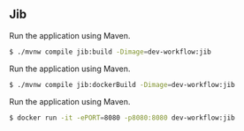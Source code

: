 ## Jib

Run the application using Maven.
```sh
$ ./mvnw compile jib:build -Dimage=dev-workflow:jib
```

Run the application using Maven.
```sh
$ ./mvnw compile jib:dockerBuild -Dimage=dev-workflow:jib
```

Run the application using Maven.
```sh
$ docker run -it -ePORT=8080 -p8080:8080 dev-workflow:jib
```
